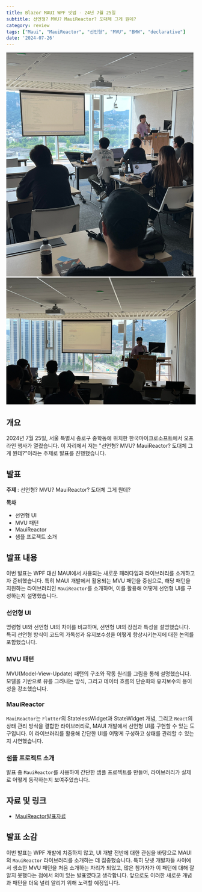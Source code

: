 ```yaml
---
title: Blazor MAUI WPF 밋업 - 24년 7월 25일
subtitle: 선언형? MVU? MauiReactor? 도대체 그게 뭔데?
category: review
tags: ["Maui", "MauiReactor", "선언형", "MVU", "BMW", "declarative"]
date: '2024-07-26'
---
```

![alt text](image.png)
![alt text](image-1.png)
## 개요
2024년 7월 25일, 서울 특별시 종로구 중학동에 위치한 한국마이크로소프트에서 오프라인 행사가 열렸습니다. 이 자리에서 저는 "선언형? MVU? MauiReactor? 도대체 그게 뭔데?"이라는 주제로 발표를 진행했습니다.

## 발표

**주제** : 선언형? MVU? MauiReactor? 도대체 그게 뭔데?

**목차**

- 선언형 UI
- MVU 패턴
- MauiReactor
- 샘플 프로젝트 소개

## 발표 내용
이번 발표는 WPF 대신 MAUI에서 사용되는 새로운 패러다임과 라이브러리를 소개하고자 준비했습니다. 특히 MAUI 개발에서 활용되는 MVU 패턴을 중심으로, 해당 패턴을 지원하는 라이브러리인 `MauiReactor`를 소개하며, 이를 활용해 어떻게 선언형 UI를 구성하는지 설명했습니다.<br/>

### 선언형 UI
명령형 UI와 선언형 UI의 차이를 비교하며, 선언형 UI의 장점과 특성을 설명했습니다. 특히 선언형 방식이 코드의 가독성과 유지보수성을 어떻게 향상시키는지에 대한 논의를 포함했습니다.

### MVU 패턴
MVU(Model-View-Update) 패턴의 구조와 작동 원리를 그림을 통해 설명했습니다. 모델을 기반으로 뷰를 그려내는 방식, 그리고 데이터 흐름의 단순화와 유지보수의 용이성을 강조했습니다.

### MauiReactor
`MauiReactor`는 `Flutter`의 StatelessWidget과 StateWidget 개념, 그리고 `React`의 상태 관리 방식을 결합한 라이브러리로, MAUI 개발에서 선언형 UI를 구현할 수 있는 도구입니다. 이 라이브러리를 활용해 간단한 UI를 어떻게 구성하고 상태를 관리할 수 있는지 시연했습니다.

### 샘플 프로젝트 소개
발표 중 `MauiReactor`를 사용하여 간단한 샘플 프로젝트를 만들어, 라이브러리가 실제로 어떻게 동작하는지 보여주었습니다.

## 자료 및 링크
- [MauiReactor발표자료](https://www.canva.com/design/DAGMZZ7PfJs/jMdYgbkqE0jM2HHxI_Tyrw/edit?utm_content=DAGMZZ7PfJs&utm_campaign=designshare&utm_medium=link2&utm_source=sharebutton)

## 발표 소감
이번 발표는 WPF 개발에 치중하지 않고, UI 개발 전반에 대한 관심을 바탕으로 MAUI의 `MauiReactor` 라이브러리를 소개하는 데 집중했습니다. 특히 닷넷 개발자들 사이에서 생소한 MVU 패턴을 처음 소개하는 자리가 되었고, 많은 참가자가 이 패턴에 대해 잘 알지 못했다는 점에서 의미 있는 발표였다고 생각합니다. 앞으로도 이러한 새로운 개념과 패턴을 더욱 널리 알리기 위해 노력할 예정입니다.
